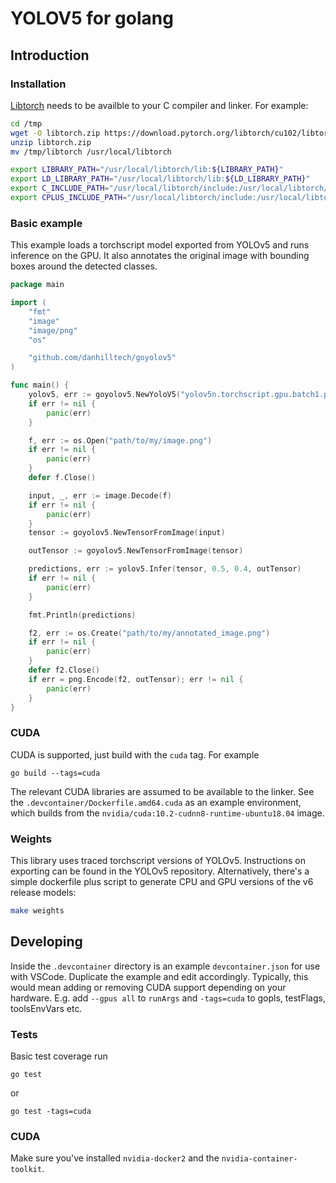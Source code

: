 # YOLOV5 for golang

## Introduction


### Installation
[Libtorch](https://pytorch.org) needs to be availble to your C compiler and linker. For example:


```bash
cd /tmp
wget -O libtorch.zip https://download.pytorch.org/libtorch/cu102/libtorch-cxx11-abi-shared-with-deps-1.10.0%2Bcu102.zip
unzip libtorch.zip
mv /tmp/libtorch /usr/local/libtorch

export LIBRARY_PATH="/usr/local/libtorch/lib:${LIBRARY_PATH}"
export LD_LIBRARY_PATH="/usr/local/libtorch/lib:${LD_LIBRARY_PATH}"
export C_INCLUDE_PATH="/usr/local/libtorch/include:/usr/local/libtorch/include/torch/csrc/api/include:${C_INCLUDE_PATH}"
export CPLUS_INCLUDE_PATH="/usr/local/libtorch/include:/usr/local/libtorch/include/torch/csrc/api/include:${CPLUS_INCLUDE_PATH}"
```

### Basic example
This example loads a torchscript model exported from YOLOv5 and runs inference on the GPU. It also annotates the original image with bounding boxes around the detected classes.


```go
package main

import (
	"fmt"
	"image"
	"image/png"
	"os"

	"github.com/danhilltech/goyolov5"
)

func main() {
	yolov5, err := goyolov5.NewYoloV5("yolov5n.torchscript.gpu.batch1.pt", goyolov5.DeviceCPU, 640, false)
	if err != nil {
		panic(err)
	}

	f, err := os.Open("path/to/my/image.png")
	if err != nil {
		panic(err)
	}
	defer f.Close()

	input, _, err := image.Decode(f)
	if err != nil {
		panic(err)
	}
	tensor := goyolov5.NewTensorFromImage(input)

	outTensor := goyolov5.NewTensorFromImage(tensor)

	predictions, err := yolov5.Infer(tensor, 0.5, 0.4, outTensor)
	if err != nil {
		panic(err)
	}

	fmt.Println(predictions)

	f2, err := os.Create("path/to/my/annotated_image.png")
	if err != nil {
		panic(err)
	}
	defer f2.Close()
	if err = png.Encode(f2, outTensor); err != nil {
		panic(err)
	}
}

```

### CUDA
CUDA is supported, just build with the `cuda` tag. For example

```
go build --tags=cuda
```

The relevant CUDA libraries are assumed to be available to the linker. See the `.devcontainer/Dockerfile.amd64.cuda` as an example environment, which builds from the `nvidia/cuda:10.2-cudnn8-runtime-ubuntu18.04` image.


### Weights
This library uses traced torchscript versions of YOLOv5. Instructions on exporting can be found in the YOLOv5 repository. Alternatively, there's a simple dockerfile plus script to generate CPU and GPU versions of the v6 release models:

```bash
make weights
```

## Developing
Inside the `.devcontainer` directory is an example `devcontainer.json` for use with VSCode. Duplicate the example and edit accordingly. Typically, this would mean adding or removing CUDA support depending on your hardware. E.g. add `--gpus all` to `runArgs` and `-tags=cuda` to gopls, testFlags, toolsEnvVars etc.

### Tests
Basic test coverage run

```
go test
```

or 

```
go test -tags=cuda
```

### CUDA
Make sure you've installed `nvidia-docker2` and the `nvidia-container-toolkit`.